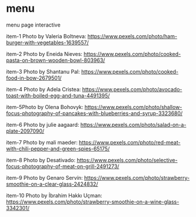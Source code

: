 # menu
menu page interactive

item-1 Photo by Valeria Boltneva: https://www.pexels.com/photo/ham-burger-with-vegetables-1639557/

item-2 Photo by Eneida Nieves: https://www.pexels.com/photo/cooked-pasta-on-brown-wooden-bowl-803963/

item-3 Photo by Shantanu Pal: https://www.pexels.com/photo/cooked-food-in-bow-2679501/

item-4 Photo by Adela Cristea: https://www.pexels.com/photo/avocado-toast-with-boiled-egg-and-tuna-4491395/

item-5Photo by Olena Bohovyk: https://www.pexels.com/photo/shallow-focus-photography-of-pancakes-with-blueberries-and-syrup-3323680/

item-6 Photo by julie aagaard: https://www.pexels.com/photo/salad-on-a-plate-2097090/

item-7 Photo by mali maeder: https://www.pexels.com/photo/red-meat-with-chili-pepper-and-green-spies-65175/

item-8 Photo by Desativado: https://www.pexels.com/photo/selective-focus-photography-of-meat-on-grill-2491273/

item-9 Photo by Genaro Servín: https://www.pexels.com/photo/strawberry-smoothie-on-a-clear-glass-2424832/

item-10 Photo by İbrahim Hakkı Uçman: https://www.pexels.com/photo/strawberry-smoothie-on-a-wine-glass-3342301/
